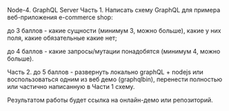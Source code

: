 Node-4. GraphQL Server
Часть 1.
Написать схему GraphQL для примера веб-приложения e-commerce shop:

до 3 баллов - какие сущности (минимум 3, можно больше), какие у них поля, какие обязательные какие нет;

до 4 баллов - какие запросы/мутации понадобятся (минимум 4, можно больше).

Часть 2.
до 5 баллов - развернуть локально graphQL + nodejs или воспользоваться одним из веб демо (graphqlbin), перенести полностью или частично написанную в Части 1 схему.

Результатом работы будет ссылка на онлайн-демо или репозиторий.

